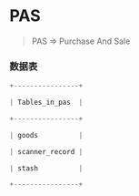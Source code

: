 

# PAS

> PAS  => Purchase And Sale



### 数据表

```python
+----------------+

| Tables_in_pas  |

+----------------+

| goods          |

| scanner_record |

| stash          |

+----------------+

```